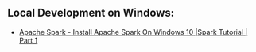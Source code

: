 

## Local Development on Windows:
  * [Apache Spark - Install Apache Spark On Windows 10 |Spark Tutorial | Part 1](https://www.youtube.com/watch?v=cYL42BBL3Fo)
